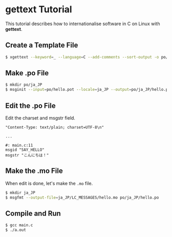 # gettext Tutorial

This tutorial describes how to internationalise software in C on Linux with **gettext**.

## Create a Template File

```sh
$ xgettext --keyword=_ --language=C --add-comments --sort-output -o po/hello.pot main.c
```

## Make .po File

```sh
$ mkdir po/ja_JP
$ msginit --input=po/hello.pot --locale=ja_JP --output=po/ja_JP/hello.po
```

## Edit the .po File

Edit the charset and msgstr field.

```
"Content-Type: text/plain; charset=UTF-8\n"

...

#: main.c:11
msgid "SAY_HELLO"
msgstr "こんにちは！"
```

## Make the .mo File

When edit is done, let's make the `.mo` file.

```sh
$ mkdir ja_JP
$ msgfmt --output-file=ja_JP/LC_MESSAGES/hello.mo po/ja_JP/hello.po
```

## Compile and Run

```sh
$ gcc main.c
$ ./a.out
```

